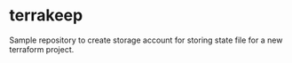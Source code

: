 # terrakeep
Sample repository to create storage account for storing state file for a new terraform project. 
